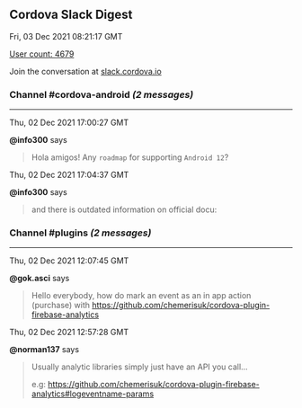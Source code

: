 ## Cordova Slack Digest
Fri, 03 Dec 2021 08:21:17 GMT

[User count: 4679](https://cordova.slack.com/)


Join the conversation at [slack.cordova.io](http://slack.cordova.io/)

### __Channel #cordova-android__ _(2 messages)_
---

Thu, 02 Dec 2021 17:00:27 GMT

__@info300__ says 
> Hola amigos!
> Any `roadmap` for supporting `Android 12`?
> 

Thu, 02 Dec 2021 17:04:37 GMT

__@info300__ says 
> and there is outdated information on official docu:
> 

### __Channel #plugins__ _(2 messages)_
---

Thu, 02 Dec 2021 12:07:45 GMT

__@gok.asci__ says 
> Hello everybody, how do mark an event as an in app action (purchase) with <https://github.com/chemerisuk/cordova-plugin-firebase-analytics>
> 

Thu, 02 Dec 2021 12:57:28 GMT

__@norman137__ says 
> Usually analytic libraries simply just have an API you call...
> 
> e.g: <https://github.com/chemerisuk/cordova-plugin-firebase-analytics#logeventname-params>
> 
